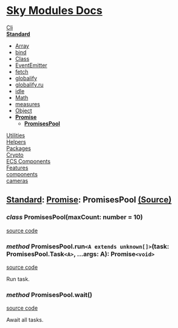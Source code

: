 <!--- This PromisesPool was auto-generated using "pnpm exec sky readme" --> 

# [Sky Modules Docs](../../../README.md)

[Cli](..%2F..%2F..%2Fcli%2FREADME.md)   
**[Standard](..%2F..%2F..%2Fcore%2FREADME.md)**   
* [Array](..%2F..%2F..%2Fcore%2FArray%2FREADME.md)
* [bind](..%2F..%2F..%2Fcore%2Fbind%2FREADME.md)
* [Class](..%2F..%2F..%2Fcore%2FClass%2FREADME.md)
* [EventEmitter](..%2F..%2F..%2Fcore%2FEventEmitter%2FREADME.md)
* [fetch](..%2F..%2F..%2Fcore%2Ffetch%2FREADME.md)
* [globalify](..%2F..%2F..%2Fcore%2Fglobalify%2FREADME.md)
* [globalify.ru](..%2F..%2F..%2Fcore%2Fglobalify%2FREADME.md)
* [idle](..%2F..%2F..%2Fcore%2Fidle%2FREADME.md)
* [Math](..%2F..%2F..%2Fcore%2FMath%2FREADME.md)
* [measures](..%2F..%2F..%2Fcore%2Fmeasures%2FREADME.md)
* [Object](..%2F..%2F..%2Fcore%2FObject%2FREADME.md)
* **[Promise](..%2F..%2F..%2Fcore%2FPromise%2FREADME.md)**  
   * **[PromisesPool](..%2F..%2F..%2Fcore%2FPromise%2FPromisesPool%2FREADME.md)**
  
[Utilities](..%2F..%2F..%2Futilities%2FREADME.md)   
[Helpers](..%2F..%2F..%2Fhelpers%2FREADME.md)   
[Packages](..%2F..%2F..%2Fpkgs%2FREADME.md)   
[Crypto](..%2F..%2F..%2Fcrypto%2FREADME.md)   
[ECS Components](..%2F..%2F..%2Fecs%2FREADME.md)   
[Features](..%2F..%2F..%2Ffeatures%2FREADME.md)   
[components](..%2F..%2F..%2Freact%2Fcomponents%2FREADME.md)   
[cameras](..%2F..%2F..%2FThree%2Fcameras%2FREADME.md)   

## [Standard](..%2F..%2F..%2Fcore%2FREADME.md): [Promise](..%2F..%2F..%2Fcore%2FPromise%2FREADME.md): PromisesPool [(Source)](..%2F..%2F..%2Fcore%2FPromise%2FPromisesPool%2F)

  
### _class_ PromisesPool(maxCount: number = 10)

[source code](%5FPromisesPool.ts)

### _method_ PromisesPool.run`<A extends unknown[]>`(task: PromisesPool.Task`<A>`, ...args: A): Promise`<void>`

[source code](%5FPromisesPool+run.ts)

Run task.

### _method_ PromisesPool.wait()

[source code](%5FPromisesPool+wait.ts)  

Await all tasks.